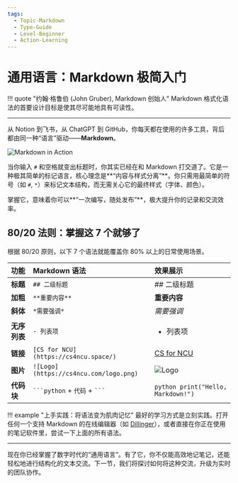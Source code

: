 ```yaml
---
tags:
  - Topic-Markdown
  - Type-Guide
  - Level-Beginner
  - Action-Learning
---
```


# 通用语言：Markdown 极简入门

!!! quote "约翰·格鲁伯 (John Gruber), Markdown 创始人"
    Markdown 格式化语法的首要设计目标是使其尽可能地具有可读性。

---

从 Notion 到飞书，从 ChatGPT 到 GitHub，你每天都在使用的许多工具，背后都由同一种“语言”驱动——**Markdown**。

![Markdown in Action](https://cs4ncu.com/assets/markdown-everywhere.png)

当你输入 `#` 和空格就变出标题时，你其实已经在和 Markdown 打交道了。它是一种极其简单的标记语言，核心理念是**“内容与样式分离”**。你只需用最简单的符号（如 `#`, `*`）来标记文本结构，而无需关心它的最终样式（字体、颜色）。

掌握它，意味着你可以**“一次编写，随处发布”**，极大提升你的记录和交流效率。

## 80/20 法则：掌握这 7 个就够了

根据 80/20 原则，以下 7 个语法就能覆盖你 80% 以上的日常使用场景。

| 功能 | Markdown 语法 | 效果展示 |
| :--- | :--- | :--- |
| **标题** | `## 二级标题` | ## 二级标题 |
| **加粗** | `**重要内容**` | **重要内容** |
| **斜体** | `*需要强调*` | *需要强调* |
| **无序列表**| `- 列表项` | <ul><li>列表项</li></ul> |
| **链接** | `[CS for NCU](https://cs4ncu.space/)` | [CS for NCU](https://cs4ncu.space/) |
| **图片** | `![Logo](https://cs4ncu.com/logo.png)` | ![Logo](https://cs4ncu.com/logo.png) |
| **代码块** | ` ```python ` + `代码` + ` ``` ` | ```python print("Hello, Markdown!")``` |

!!! example "上手实践：将语法变为肌肉记忆"
    最好的学习方式是立刻实践。打开任何一个支持 Markdown 的在线编辑器（如 [Dillinger](https://dillinger.io/)），或者直接在你正在使用的笔记软件里，尝试一下上面的所有语法。

---

现在你已经掌握了数字时代的“通用语言”。有了它，你不仅能高效地记笔记，还能轻松地进行结构化的文本交流。下一节，我们将探讨如何将这种交流，升级为实时的团队协作。